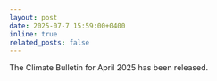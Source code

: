 ```yaml
---
layout: post
date: 2025-07-7 15:59:00+0400
inline: true
related_posts: false
---
```


The  Climate Bulletin for April 2025 has been released.
